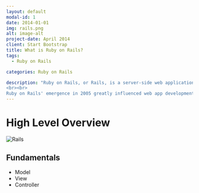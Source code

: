 ```yaml
---
layout: default
modal-id: 1
date: 2014-01-01
img: rails.png
alt: image-alt
project-date: April 2014
client: Start Bootstrap
title: What is Ruby on Rails?
tags:
  - Ruby on Rails

categories: Ruby on Rails

description: "Ruby on Rails, or Rails, is a server-side web application framework written in Ruby. Rails is a model–view–controller (MVC) framework, providing default structures for a database, a web service, and web pages. It encourages and facilitates the use of web standards such as JSON or XML for data transfer and HTML, CSS and JavaScript for user interfacing. In addition to MVC, Rails emphasizes the use of other well-known software engineering patterns and paradigms, including convention over configuration (CoC), don't repeat yourself (DRY), and the active record pattern.[4]
<br><br>
Ruby on Rails' emergence in 2005 greatly influenced web app development, through innovative features such as seamless database table creations, migrations, and scaffolding of views to enable rapid application development. Ruby on Rails' influence on other web frameworks remains apparent today, with many frameworks in other languages borrowing its ideas, including Django in Python, Catalyst in Perl, Laravel and CakePHP in PHP, Phoenix in Elixir, Play in Scala, and Sails.js in Node.js."
---
```


# High Level Overview

![Rails](https://cdn-media-1.freecodecamp.org/images/1*KK61kGXrkaFBDfY7uWukyQ.png)

## Fundamentals

- Model
- View
- Controller

